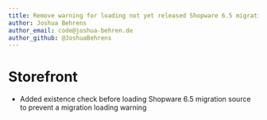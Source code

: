 ```yaml
---
title: Remove warning for loading not yet released Shopware 6.5 migrations 
author: Joshua Behrens
author_email: code@joshua-behren.de
author_github: @JoshuaBehrens
---
```

# Storefront
* Added existence check before loading Shopware 6.5 migration source to prevent a migration loading warning
